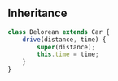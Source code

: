 ## Inheritance

```javascript
class Delorean extends Car {
    drive(distance, time) {
        super(distance);
        this.time = time;
    }
}
```
